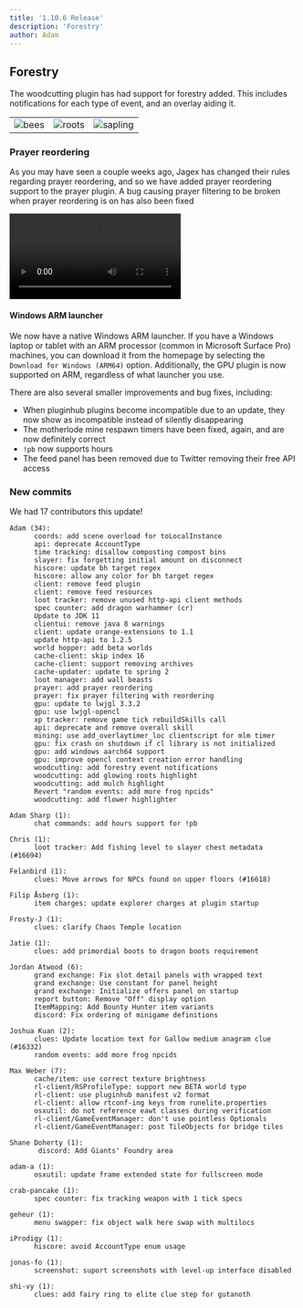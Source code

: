 ```yaml
---
title: '1.10.6 Release'
description: 'Forestry'
author: Adam
---
```


## Forestry

The woodcutting plugin has had support for forestry added. This includes notifications for each type of event, and an overlay aiding it.

|                                            |                                              |                                                  |
| ------------------------------------------ | -------------------------------------------- | ------------------------------------------------ |
| ![bees](/img/blog/1.10.6-Release/bees.png) | ![roots](/img/blog/1.10.6-Release/roots.png) | ![sapling](/img/blog/1.10.6-Release/sapling.png) |

### Prayer reordering

As you may have seen a couple weeks ago, Jagex has changed their rules regarding prayer reordering, and so we have added prayer reordering support to the prayer plugin.
A bug causing prayer filtering to be broken when prayer reordering is on has also been fixed

![prayerreorder](/img/blog/1.10.6-Release/prayerreordering.mp4)

#### Windows ARM launcher

We now have a native Windows ARM launcher. If you have a Windows laptop or tablet with an ARM processor (common in Microsoft Surface Pro) machines, you can download it from the homepage by selecting the `Download for Windows (ARM64)` option. Additionally, the GPU plugin is now supported on ARM, regardless of what launcher you use.

There are also several smaller improvements and bug fixes, including:

- When pluginhub plugins become incompatible due to an update, they now show as incompatible instead of silently disappearing
- The motherlode mine respawn timers have been fixed, again, and are now definitely correct
- `!pb` now supports hours
- The feed panel has been removed due to Twitter removing their free API access

### New commits

We had 17 contributors this update!

```
Adam (34):
      coords: add scene overload for toLocalInstance
      api: deprecate AccountType
      time tracking: disallow composting compost bins
      slayer: fix forgetting initial amount on disconnect
      hiscore: update bh target regex
      hiscore: allow any color for bh target regex
      client: remove feed plugin
      client: remove feed resources
      loot tracker: remove unused http-api client methods
      spec counter: add dragon warhammer (cr)
      Update to JDK 11
      clientui: remove java 8 warnings
      client: update orange-extensions to 1.1
      update http-api to 1.2.5
      world hopper: add beta worlds
      cache-client: skip index 16
      cache-client: support removing archives
      cache-updater: update to spring 2
      loot manager: add wall beasts
      prayer: add prayer reordering
      prayer: fix prayer filtering with reordering
      gpu: update to lwjgl 3.3.2
      gpu: use lwjgl-opencl
      xp tracker: remove game tick rebuildSkills call
      api: deprecate and remove overall skill
      mining: use add_overlaytimer_loc clientscript for mlm timer
      gpu: fix crash on shutdown if cl library is not initialized
      gpu: add windows aarch64 support
      gpu: improve opencl context creation error handling
      woodcutting: add forestry event notifications
      woodcutting: add glowing roots highlight
      woodcutting: add mulch highlight
      Revert "random events: add more frog npcids"
      woodcutting: add flower highlighter

Adam Sharp (1):
      chat commands: add hours support for !pb

Chris (1):
      loot tracker: Add fishing level to slayer chest metadata (#16694)

Felanbird (1):
      clues: Move arrows for NPCs found on upper floors (#16618)

Filip Åsberg (1):
      item charges: update explorer charges at plugin startup

Frosty-J (1):
      clues: clarify Chaos Temple location

Jatie (1):
      clues: add primordial boots to dragon boots requirement

Jordan Atwood (6):
      grand exchange: Fix slot detail panels with wrapped text
      grand exchange: Use constant for panel height
      grand exchange: Initialize offers panel on startup
      report button: Remove "Off" display option
      ItemMapping: Add Bounty Hunter item variants
	  discord: Fix ordering of minigame definitions

Joshua Kuan (2):
      clues: Update location text for Gallow medium anagram clue (#16332)
      random events: add more frog npcids

Max Weber (7):
      cache/item: use correct texture brightness
      rl-client/RSProfileType: support new BETA world type
      rl-client: use pluginhub manifest v2 format
      rl-client: allow rtconf-ing keys from runelite.properties
      osxutil: do not reference eawt classes during verification
      rl-client/GameEventManager: don't use pointless Optionals
      rl-client/GameEventManager: post TileObjects for bridge tiles

Shane Doherty (1):
       discord: Add Giants' Foundry area

adam-a (1):
      osxutil: update frame extended state for fullscreen mode

crab-pancake (1):
      spec counter: fix tracking weapon with 1 tick specs

geheur (1):
      menu swapper: fix object walk here swap with multilocs

iProdigy (1):
      hiscore: avoid AccountType enum usage

jonas-fo (1):
      screenshot: suport screenshots with level-up interface disabled

shi-vy (1):
      clues: add fairy ring to elite clue step for gutanoth
```
